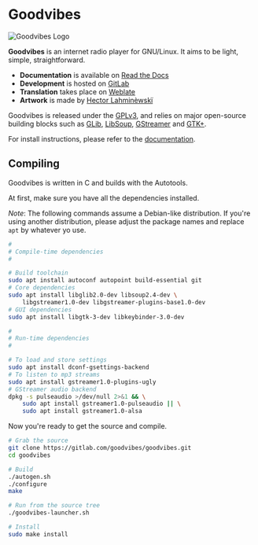 Goodvibes
=========

![Goodvibes Logo](/raw/master/data/icons/hicolor/256x256/apps/goodvibes.png)

**Goodvibes** is an internet radio player for GNU/Linux. It aims to be light,
simple, straightforward.

- **Documentation** is available on [Read the Docs](https://goodvibes.readthedocs.io)
- **Development** is hosted on [GitLab](https://gitlab.com/goodvibes/goodvibes)
- **Translation** takes place on [Weblate](https://hosted.weblate.org/projects/goodvibes)
- **Artwork** is made by [Hector Lahminèwskï](http://lahminewski-lab.net)

Goodvibes is released under the [GPLv3](https://www.gnu.org/licenses/gpl-3.0.html),
and relies on major open-source building blocks such as [GLib][], [LibSoup][],
[GStreamer][] and [GTK+][].

For install instructions, please refer to the
[documentation](https://goodvibes.readthedocs.io/en/latest/downloads.html).

[glib]:      https://wiki.gnome.org/Projects/GLib
[libsoup]:   https://wiki.gnome.org/Projects/libsoup
[gstreamer]: https://gstreamer.freedesktop.org/
[gtk+]:      https://www.gtk.org/



Compiling
---------

Goodvibes is written in C and builds with the Autotools.

At first, make sure you have all the dependencies installed.

*Note*: The following commands assume a Debian-like distribution. If you're
using another distribution, please adjust the package names and replace `apt`
by whatever yo use.

```bash
#
# Compile-time dependencies
#

# Build toolchain
sudo apt install autoconf autopoint build-essential git
# Core dependencies
sudo apt install libglib2.0-dev libsoup2.4-dev \
    libgstreamer1.0-dev libgstreamer-plugins-base1.0-dev
# GUI dependencies
sudo apt install libgtk-3-dev libkeybinder-3.0-dev

#
# Run-time dependencies
#

# To load and store settings
sudo apt install dconf-gsettings-backend
# To listen to mp3 streams
sudo apt install gstreamer1.0-plugins-ugly
# GStreamer audio backend
dpkg -s pulseaudio >/dev/null 2>&1 && \
    sudo apt install gstreamer1.0-pulseaudio || \
    sudo apt install gstreamer1.0-alsa
```

Now you're ready to get the source and compile.

```bash
# Grab the source
git clone https://gitlab.com/goodvibes/goodvibes.git
cd goodvibes

# Build
./autogen.sh
./configure
make

# Run from the source tree
./goodvibes-launcher.sh

# Install
sudo make install
```
